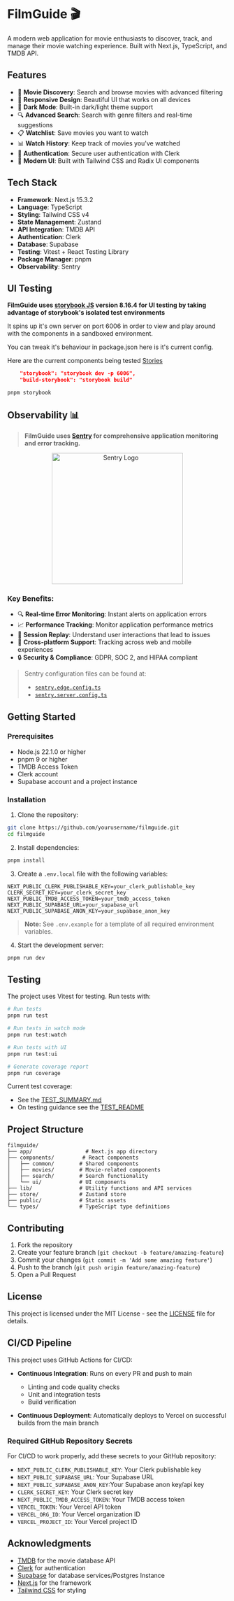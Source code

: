 # FilmGuide 🎬

A modern web application for movie enthusiasts to discover, track, and manage their movie watching experience. Built with Next.js, TypeScript, and TMDB API.

## Features

- 🎯 **Movie Discovery**: Search and browse movies with advanced filtering
- 📱 **Responsive Design**: Beautiful UI that works on all devices
- 🌙 **Dark Mode**: Built-in dark/light theme support
- 🔍 **Advanced Search**: Search with genre filters and real-time suggestions
- 📋 **Watchlist**: Save movies you want to watch
- 📊 **Watch History**: Keep track of movies you've watched
- 🔐 **Authentication**: Secure user authentication with Clerk
- 🎨 **Modern UI**: Built with Tailwind CSS and Radix UI components

## Tech Stack

- **Framework**: Next.js 15.3.2
- **Language**: TypeScript
- **Styling**: Tailwind CSS v4
- **State Management**: Zustand
- **API Integration**: TMDB API
- **Authentication**: Clerk
- **Database**: Supabase
- **Testing**: Vitest + React Testing Library
- **Package Manager**: pnpm
- **Observability**: Sentry

## UI Testing

**FilmGuide uses [storybook JS](https://storybook.js.org/) version 8.16.4 for UI testing by taking advantage of storybook's isolated test environments**

It spins up it's own server on port 6006 in order to view and play around with the components in a sandboxed environment.

You can tweak it's behaviour in package.json here is it's current config.

Here are the current components being tested
[Stories](stories)

```Json
    "storybook": "storybook dev -p 6006",
    "build-storybook": "storybook build"
```

```bash
pnpm storybook
```

## Observability 📊

> **FilmGuide uses [Sentry](https://sentry.io) for comprehensive application monitoring and error tracking.**

<div align="center">
  <img src="https://sentry-brand.storage.googleapis.com/sentry-logo-black.png" alt="Sentry Logo" width="300" />
</div>

### Key Benefits:

- 🔍 **Real-time Error Monitoring**: Instant alerts on application errors
- 📈 **Performance Tracking**: Monitor application performance metrics
- 🔄 **Session Replay**: Understand user interactions that lead to issues
- 📱 **Cross-platform Support**: Tracking across web and mobile experiences
- 🔒 **Security & Compliance**: GDPR, SOC 2, and HIPAA compliant

> Sentry configuration files can be found at:
>
> - [`sentry.edge.config.ts`](./sentry.edge.config.ts)
> - [`sentry.server.config.ts`](./sentry.server.config.ts)

## Getting Started

### Prerequisites

- Node.js 22.1.0 or higher
- pnpm 9 or higher
- TMDB Access Token
- Clerk account
- Supabase account and a project instance

### Installation

1. Clone the repository:

```bash
git clone https://github.com/yourusername/filmguide.git
cd filmguide
```

2. Install dependencies:

```bash
pnpm install
```

3. Create a `.env.local` file with the following variables:

```env
NEXT_PUBLIC_CLERK_PUBLISHABLE_KEY=your_clerk_publishable_key
CLERK_SECRET_KEY=your_clerk_secret_key
NEXT_PUBLIC_TMDB_ACCESS_TOKEN=your_tmdb_access_token
NEXT_PUBLIC_SUPABASE_URL=your_supabase_url
NEXT_PUBLIC_SUPABASE_ANON_KEY=your_supabase_anon_key
```

> **Note:** See `.env.example` for a template of all required environment variables.

4. Start the development server:

```bash
pnpm run dev
```

## Testing

The project uses Vitest for testing. Run tests with:

```bash
# Run tests
pnpm run test

# Run tests in watch mode
pnpm run test:watch

# Run tests with UI
pnpm run test:ui

# Generate coverage report
pnpm run coverage
```

Current test coverage:

- See the [TEST_SUMMARY.md](_tests_/TEST_SUMMARY.md)
- On testing guidance see the [TEST_README](_tests_/README.md)

## Project Structure

```
filmguide/
├── app/                 # Next.js app directory
├── components/         # React components
│   ├── common/        # Shared components
│   ├── movies/        # Movie-related components
│   ├── search/        # Search functionality
│   └── ui/            # UI components
├── lib/               # Utility functions and API services
├── store/             # Zustand store
├── public/            # Static assets
└── types/             # TypeScript type definitions
```

## Contributing

1. Fork the repository
2. Create your feature branch (`git checkout -b feature/amazing-feature`)
3. Commit your changes (`git commit -m 'Add some amazing feature'`)
4. Push to the branch (`git push origin feature/amazing-feature`)
5. Open a Pull Request

## License

This project is licensed under the MIT License - see the [LICENSE](LICENSE) file for details.

## CI/CD Pipeline

This project uses GitHub Actions for CI/CD:

- **Continuous Integration**: Runs on every PR and push to main

  - Linting and code quality checks
  - Unit and integration tests
  - Build verification

- **Continuous Deployment**: Automatically deploys to Vercel on successful builds from the main branch

### Required GitHub Repository Secrets

For CI/CD to work properly, add these secrets to your GitHub repository:

- `NEXT_PUBLIC_CLERK_PUBLISHABLE_KEY`: Your Clerk publishable key
- `NEXT_PUBLIC_SUPABASE_URL`: Your Supabase URL
- `NEXT_PUBLIC_SUPABASE_ANON_KEY`:Your Supabase anon key/api key
- `CLERK_SECRET_KEY`: Your Clerk secret key
- `NEXT_PUBLIC_TMDB_ACCESS_TOKEN`: Your TMDB access token
- `VERCEL_TOKEN`: Your Vercel API token
- `VERCEL_ORG_ID`: Your Vercel organization ID
- `VERCEL_PROJECT_ID`: Your Vercel project ID

## Acknowledgments

- [TMDB](https://www.themoviedb.org/) for the movie database API
- [Clerk](https://clerk.dev/) for authentication
- [Supabase](https://supabase.com/) for database services/Postgres Instance
- [Next.js](https://nextjs.org/) for the framework
- [Tailwind CSS](https://tailwindcss.com/) for styling
